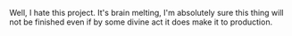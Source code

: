 Well, I hate this project.
It's brain melting, I'm absolutely sure this thing will not be finished even if by some divine act it does make it to production. 